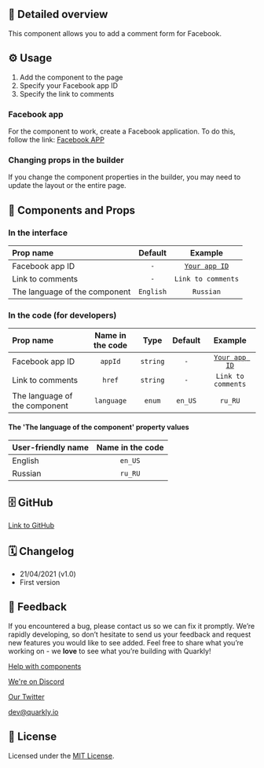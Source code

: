 ## 📖 Detailed overview

This component allows you to add a comment form for Facebook.

## ⚙️ Usage

1.  Add the component to the page
2.  Specify your Facebook app ID
3.  Specify the link to comments

### Facebook app

For the component to work, create a Facebook application. To do this, follow the link: [Facebook APP](https://developers.facebook.com/apps)

### Changing props in the builder

If you change the component properties in the builder, you may need to update the layout or the entire page.

## 🧩 Components and Props

### In the interface

| Prop name                     |  Default  |                        Example                        |
| :---------------------------- | :-------: | :---------------------------------------------------: |
| Facebook app ID               |    `-`    | [`Your app ID`](https://developers.facebook.com/apps) |
| Link to comments              |    `-`    |                  `Link to comments`                   |
| The language of the component | `English` |                       `Russian`                       |

### In the code (for developers)

| Prop name                     | Name in the code |   Type   | Default |                        Example                        |
| :---------------------------- | :--------------: | :------: | :-----: | :---------------------------------------------------: |
| Facebook app ID               |     `appId`      | `string` |   `-`   | [`Your app ID`](https://developers.facebook.com/apps) |
| Link to comments              |      `href`      | `string` |   `-`   |                  `Link to comments`                   |
| The language of the component |    `language`    |  `enum`  | `en_US` |                        `ru_RU`                        |

#### The 'The language of the component' property values

| User-friendly name | Name in the code |
| :----------------- | :--------------: |
| English            |     `en_US`      |
| Russian            |     `ru_RU`      |

## 🗄 GitHub

[Link to GitHub](https://github.com/quarkly/community-kit/blob/master/src/FbComment.js)

## 🗓 Changelog

-   21/04/2021 (v1.0)
-   First version

## 📮 Feedback

If you encountered a bug, please contact us so we can fix it promptly. We’re rapidly developing, so don’t hesitate to send us your feedback and request new features you would like to see added. Feel free to share what you’re working on - we **love** to see what you’re building with Quarkly!

[Help with components](https://community.quarkly.io/c/requests/11)

[We're on Discord](https://discord.gg/SuF9vCMJGW)

[Our Twitter](https://twitter.com/quarklyapp)

[dev@quarkly.io](mailto:dev@quarkly.io)

## 📝 License

Licensed under the [MIT License](https://raw.githubusercontent.com/quarkly/community-kit/master/LICENSE).
